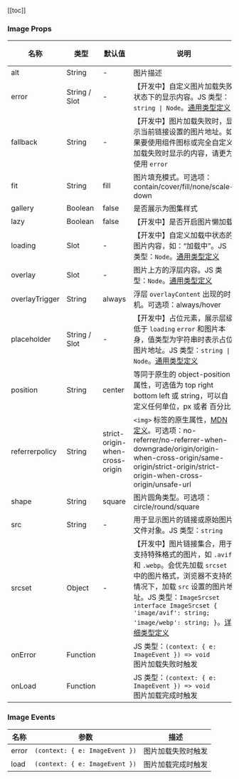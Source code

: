 [//]: # ':: BASE_DOC ::'
[//]: # '## API'

[[toc]]

### Image Props

| 名称           | 类型          | 默认值                          | 说明                                                                                                                                                                                                                                                                                                                                                 | 必传 |
| -------------- | ------------- | ------------------------------- | ---------------------------------------------------------------------------------------------------------------------------------------------------------------------------------------------------------------------------------------------------------------------------------------------------------------------------------------------------- | ---- |
| alt            | String        | -                               | 图片描述                                                                                                                                                                                                                                                                                                                                             | N    |
| error          | String / Slot | -                               | 【开发中】自定义图片加载失败状态下的显示内容。JS 类型：`string \| Node`。[通用类型定义](https://github.com/Tencent/tdesign-vue-next/blob/develop/src/common.ts)                                                                                                                                                                                      | N    |
| fallback       | String        | -                               | 【开发中】图片加载失败时，显示当前链接设置的图片地址。如果要使用组件图标或完全自定义加载失败时显示的内容，请更为使用 `error`                                                                                                                                                                                                                         | N    |
| fit            | String        | fill                            | 图片填充模式。可选项：contain/cover/fill/none/scale-down                                                                                                                                                                                                                                                                                             | N    |
| gallery        | Boolean       | false                           | 是否展示为图集样式                                                                                                                                                                                                                                                                                                                                   | N    |
| lazy           | Boolean       | false                           | 【开发中】是否开启图片懒加载                                                                                                                                                                                                                                                                                                                         | N    |
| loading        | Slot          | -                               | 【开发中】自定义加载中状态的图片内容，如：“加载中”。JS 类型：`Node`。[通用类型定义](https://github.com/Tencent/tdesign-vue-next/blob/develop/src/common.ts)                                                                                                                                                                                          | N    |
| overlay        | Slot          | -                               | 图片上方的浮层内容。JS 类型：`Node`。[通用类型定义](https://github.com/Tencent/tdesign-vue-next/blob/develop/src/common.ts)                                                                                                                                                                                                                          | N    |
| overlayTrigger | String        | always                          | 浮层 `overlayContent` 出现的时机。可选项：always/hover                                                                                                                                                                                                                                                                                               | N    |
| placeholder    | String / Slot | -                               | 【开发中】占位元素，展示层级低于 `loading` `error` 和图片本身，值类型为字符串时表示占位图片地址。JS 类型：`string \| Node`。[通用类型定义](https://github.com/Tencent/tdesign-vue-next/blob/develop/src/common.ts)                                                                                                                                   | N    |
| position       | String        | center                          | 等同于原生的 object-position 属性，可选值为 top right bottom left 或 string，可以自定义任何单位，px 或者 百分比                                                                                                                                                                                                                                      | N    |
| referrerpolicy | String        | strict-origin-when-cross-origin | `<img>` 标签的原生属性，[MDN 定义](https://developer.mozilla.org/en-US/docs/Web/HTTP/Headers/Referrer-Policy)。可选项：no-referrer/no-referrer-when-downgrade/origin/origin-when-cross-origin/same-origin/strict-origin/strict-origin-when-cross-origin/unsafe-url                                                                                   | N    |
| shape          | String        | square                          | 图片圆角类型。可选项：circle/round/square                                                                                                                                                                                                                                                                                                            | N    |
| src            | String        | -                               | 用于显示图片的链接或原始图片文件对象。JS 类型：`string `                                                                                                                                                                                                                                                                                             | N    |
| srcset         | Object        | -                               | 【开发中】图片链接集合，用于支持特殊格式的图片，如 `.avif` 和 `.webp`。会优先加载 `srcset` 中的图片格式，浏览器不支持的情况下，加载 `src` 设置的图片地址。JS 类型：`ImageSrcset` `interface ImageSrcset { 'image/avif': string; 'image/webp': string; }`。[详细类型定义](https://github.com/Tencent/tdesign-vue-next/tree/develop/src/image/type.ts) | N    |
| onError        | Function      |                                 | JS 类型：`(context: { e: ImageEvent }) => void`<br/>图片加载失败时触发                                                                                                                                                                                                                                                                               | N    |
| onLoad         | Function      |                                 | JS 类型：`(context: { e: ImageEvent }) => void`<br/>图片加载完成时触发                                                                                                                                                                                                                                                                               | N    |

### Image Events

| 名称  | 参数                           | 描述               |
| ----- | ------------------------------ | ------------------ |
| error | `(context: { e: ImageEvent })` | 图片加载失败时触发 |
| load  | `(context: { e: ImageEvent })` | 图片加载完成时触发 |
